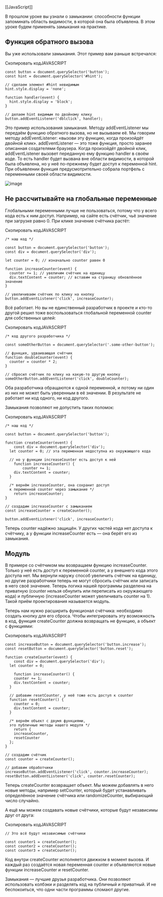 [[JavaScript]]

В прошлом уроке вы узнали о замыкании: способности функции запоминать область видимости, в которой она была объявлена. В этом уроке будем применять замыкания на практике.

## Функция обратного вызова

Вы уже использовали замыкания. Этот пример вам раньше встречался:

Скопировать кодJAVASCRIPT

```
const button = document.querySelector('button');
const hint = document.querySelector('#hint');

// сделаем элемент #hint невидимым
hint.style.display = 'none';

function handler(event) {
  hint.style.display = 'block';
}

// делаем hint видимым по двойному клику
button.addEventListener('dblclick', handler); 
```

Это пример использования замыкания. Методу addEventListener мы передаём функцию обратного вызова, но не вызываем её. Мы говорим методу addEventListener: «вызови эту функцию, когда произойдёт двойной клик». addEventListener — это тоже функция, просто заранее описанная создателями браузера. Когда произойдёт двойной клик, addEventListener вызовет переданную ему функцию handler в своём коде. То есть handler будет вызвана вне области видимости, в которой была объявлена, но у неё по-прежнему будет доступ к переменной hint. При объявлении функция предусмотрительно собрала портфель с переменными своей области видимости.

![image](https://pictures.s3.yandex.net/resources/JS3_3___1_1598195672.png)

## Не рассчитывайте на глобальные переменные

Глобальными переменными лучше не пользоваться, потому что у всего кода есть к ним доступ. Например, на сайте есть счётчик, чьё значение при загрузке равно 0. При клике значение счётчика растёт:

Скопировать кодJAVASCRIPT

```
/* наш код */

const button = document.querySelector('button');
const div = document.querySelector('div');

let counter = 0; // изначально counter равен 0

function increaseCounter(event) {
  counter += 1; // увеличим счётчик на единицу
  div.textContent = counter; // вставим на страницу обновлённое значение
}

// увеличиваем счётчик по клику на кнопку
button.addEventListener('click', increaseCounter); 
```

Всё работает. Но вы не единственный разработчик в проекте и кто-то другой решил тоже воспользоваться глобальной переменной counter для собственных целей:

Скопировать кодJAVASCRIPT

```
/* код другого разработчика */

const someOtherButton = document.querySelector('.some-other-button');

// функция, удваивающая счётчик
function doubleCounter(event) {
  counter = counter * 2;
}

// сбросил счётчик по клику на какую-то другую кнопку
someOtherButton.addEventListener('click', doubleCounter); 
```

Оба разработчика обращаются к одной переменной, и потому ни один из них не может быть уверенным в её значении. В результате не работает ни код одного, ни код другого.

Замыкания позволяют не допустить таких поломок:

Скопировать кодJAVASCRIPT

```
/* наш код */

const button = document.querySelector('button');

function createCounter(event) {
    const div = document.querySelector('div');
  let counter = 0; // эта переменная недоступна из окружающего кода

  // но у функции increaseCounter есть доступ к ней
    function increaseCounter() {
        counter += 1;
    div.textContent = counter;
  }

  /* вернём increaseCounter, она сохранит доступ
  к переменной counter через замыкание */
    return increaseCounter;
}

// создадим increaseCounter с замыканием
const increaseCounter = createCounter();

button.addEventListener('click', increaseCounter); 
```

Теперь counter надёжно защищён. У других частей кода нет доступа к счётчику, а у функции increaseCounter есть — она берёт его из замыкания.

## Модуль

В примере со счётчиком мы возвращаем функцию increaseCounter. Только у неё есть доступ к переменной counter, а у внешнего кода этого доступа нет. Мы вернули наружу способ увеличить счётчик на единицу, но другие разработчики теперь не могут сбросить счётчик или записать в него своё значение. Теперь логика нашей программы разделена на приватную (counter нельзя обнулить или переписать из окружающего кода) и публичную (increaseCounter может увеличивать counter на 1). Такой приём проектирования называется модуль.

Теперь нам нужно расширить функционал счётчика: необходимо создать кнопку для его сброса. Чтобы интегрировать эту возможность в код, функция createCounter должна возвращать не функцию, а объект с функциями:

Скопировать кодJAVASCRIPT

```
const increaseButton = document.querySelector('button.increase');
const resetButton = document.querySelector('button.reset');

function createCounter(event) {
    const div = document.querySelector('div');
  let counter = 0;

    function increaseCounter() {
    counter += 1;
    div.textContent = counter;
  }

  // добавим resetCounter, у неё тоже есть доступ к counter
  function resetCounter() {
    counter = 0;
    div.textContent = counter;
  }  

  /* вернём объект с двумя функциями,
  это публичные методы нашего модуля */
    return {
    increaseCounter,
    resetCounter
  };
}

// создадим счётчик
const counter = createCounter();

// добавим обработчики
increaseButton.addEventListener('click', counter.increaseCounter);
resetButton.addEventListener('click', counter.resetCounter); 
```

Теперь createCounter возвращает объект. Мы можем добавлять в него новые методы, например setCounter, который будет устанавливать определённое значение счётчика или randomizeCounter, выбирающий число случайно.

А ещё мы можем создавать новые счётчики, которые будут независимы друг от друга:

Скопировать кодJAVASCRIPT

```
// Это всё будут независимые счётчики

const counter1 = createCounter();
const counter2 = createCounter();
const counter3 = createCounter(); 
```

Код внутри createCounter исполняется движком в момент вызова. И каждый раз создаётся новая переменная counter и объявляются новые функции increaseCounter и resetCounter.

Замыкания — лучшие друзья разработчика. Они позволяют использовать колбэки и разделять код на публичный и приватный. И не беспокоиться, что одни части программы сломают другие.